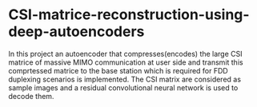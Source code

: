 # CSI-matrice-reconstruction-using-deep-autoencoders

In this project an autoencoder that compresses(encodes) the large CSI matrice of massive MIMO communication at user side and transmit this comprtessed matrice to the base station which is required for FDD duplexing scenarios is implemented. The CSI matrix are considered as sample images and a residual convolutional neural network is used to decode them.
